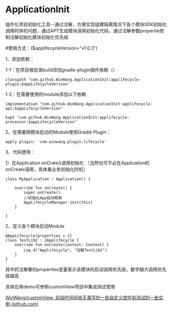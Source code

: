# ApplicationInit

组件化项目初始化工具--通过注解，方便实现组建隔离情况下各个模块SDK初始化调用时序的问题，通过APT生成模块调用初始化代码，通过注解参数propertie控制注解初始化模块初始化优先级

#使用方式：($applifecycleVersion="v1.0.3")

1、添加依赖：

1-1：在项目根目录build添加gradle-plugin插件依赖（）

```
classpath "com.github.WinWang.ApplicationInit:applifecycle-plugin:$appLifecycleVersion"
```

1-2：在需要使用的module添加以下依赖

```
implementation "com.github.WinWang.ApplicationInit:applifecycle-api:$appLifecycleVersion"
```

```
kapt "com.github.WinWang.ApplicationInit:applifecycle-processor:$appLifecycleVersion"
```

2、在需要跨模块启动的Module使用Gradle Plugin：

```
apply plugin: 'com.winwang.plugin.lifecycle'
```

3、代码使用：

1）在Application onCrate()调用初始化 （当然也可不必在Application的onCreate调用，具体看业务初始化时机）

```
class MyApplication : Application() {

    override fun onCreate() {
        super.onCreate()
        //初始化App启动框架
        AppLifecycleManager.init(this)
    }

}
```

2、定义各个模块启动Module

```
@AppLifecycle(properties = 2)
class TestLib2 : IApplifecycle {
    override fun onCreate(context: Context) {
        Log.d("Applifecycle", "加载TestLib2")
    }
}
```

其中的注解重的properties变量表示该模块的启动调用优先级，数字越大调用优先级越高

具体应用demo可参照customView项目中集成测试使用

[WinWang/customView: 前段时间闲来无事写的一些自定义控件和测试的一些实例 (github.com)](https://github.com/WinWang/customView)
